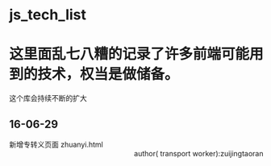 # js_tech_list
<h1>这里面乱七八糟的记录了许多前端可能用到的技术，权当是做储备。</h1>
<p>这个库会持续不断的扩大</p>
<h2>16-06-29</h2>
<span>新增专转义页面 zhuanyi.html</span>



<div align=right>author( transport worker):zuijingtaoran</div>